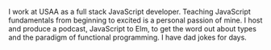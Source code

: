I work at USAA as a full stack JavaScript developer. Teaching JavaScript fundamentals from beginning to excited is a personal passion of mine. I host and produce a podcast, JavaScript to Elm, to get the word out about types and the paradigm of functional programming. I have dad jokes for days.
